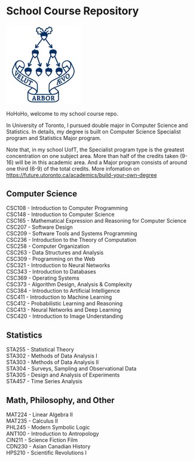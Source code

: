 # School Course Repository 
<img src="CS/CSC108/other/uoft_logo.png" alt="drawing" width="200"/>

HoHoHo, welcome to my school course repo.

In University of Toronto, I pursued double major in Computer Science and Statistics. In details, my degree is built on Computer Science Specialist program and Statistics Major program.

Note that, in my school UofT, the Specialist program type is the greatest concentration on one subject area. More than half of the credits taken (9-16) will be in this academic area. And a Major program consists of around one third (6-9) of the total credits. More infomation on https://future.utoronto.ca/academics/build-your-own-degree

## Computer Science
CSC108 - Introduction to Computer Programming\
CSC148 - Introduction to Computer Science\
CSC165 - Mathematical Expression and Reasoning for Computer Science\
CSC207 - Software Design\
CSC209 - Software Tools and Systems Programming\
CSC236 - Introduction to the Theory of Computation\
CSC258 - Computer Organization\
CSC263 - Data Structures and Analysis\
CSC309 - Programming on the Web\
CSC321 - Introduction to Neural Networks\
CSC343 - Introduction to Databases\
CSC369 - Operating Systems\
CSC373 - Algorithm Design, Analysis & Complexity\
CSC384 - Introduction to Artificial Intelligence\
CSC411 - Introduction to Machine Learning\
CSC412 - Probabilistic Learning and Reasoning\
CSC413 - Neural Networks and Deep Learning\
CSC420 - Introduction to Image Understanding

## Statistics
STA255 - Statistical Theory\
STA302 - Methods of Data Analysis I\
STA303 - Methods of Data Analysis II\
STA304 - Surveys, Sampling and Observational Data\
STA305 - Design and Analysis of Experiments\
STA457 - Time Series Analysis

## Math, Philosophy, and Other
MAT224 - Linear Algebra II\
MAT235 - Calculus II\
PHL245 - Modern Symbolic Logic\
ANT100 - Introduction to Antropology\
CIN211 - Science Fiction Film\
CDN230 - Asian Canadian History\
HPS210 - Scientific Revolutions I


